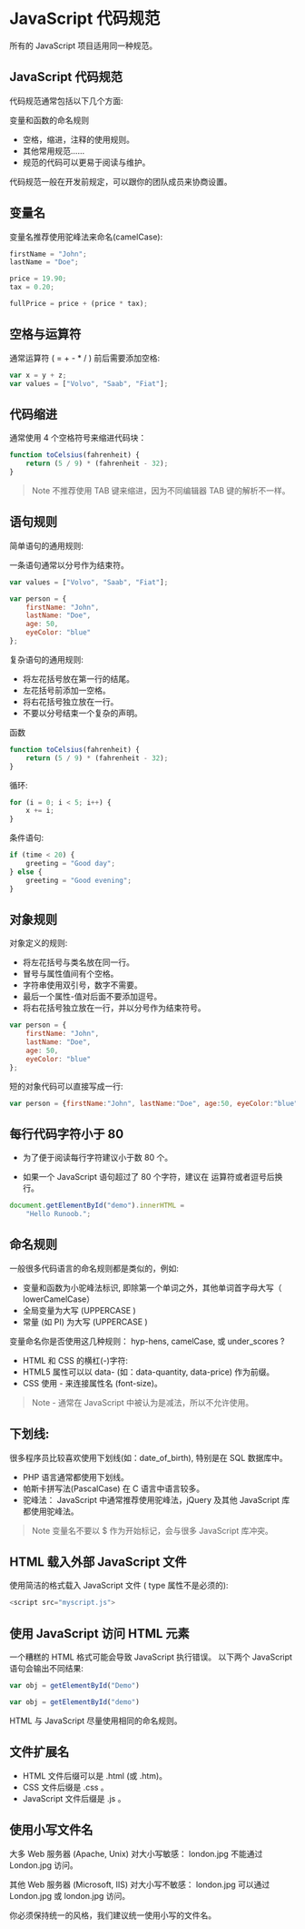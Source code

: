 # JavaScript 代码规范

所有的 JavaScript 项目适用同一种规范。

## JavaScript 代码规范
代码规范通常包括以下几个方面:

变量和函数的命名规则
- 空格，缩进，注释的使用规则。
- 其他常用规范……
- 规范的代码可以更易于阅读与维护。

代码规范一般在开发前规定，可以跟你的团队成员来协商设置。

## 变量名
变量名推荐使用驼峰法来命名(camelCase):
``` javascript
firstName = "John";
lastName = "Doe";

price = 19.90;
tax = 0.20;

fullPrice = price + (price * tax);
```

## 空格与运算符
通常运算符 ( = + - * / ) 前后需要添加空格:
```javascript
var x = y + z;
var values = ["Volvo", "Saab", "Fiat"];
```

## 代码缩进
通常使用 4 个空格符号来缩进代码块：

```javascript
function toCelsius(fahrenheit) {
    return (5 / 9) * (fahrenheit - 32);
}
```
> Note	不推荐使用 TAB 键来缩进，因为不同编辑器 TAB 键的解析不一样。
  
## 语句规则
简单语句的通用规则:

一条语句通常以分号作为结束符。
```javascript
var values = ["Volvo", "Saab", "Fiat"];

var person = {
    firstName: "John",
    lastName: "Doe",
    age: 50,
    eyeColor: "blue"
};
```
复杂语句的通用规则:

- 将左花括号放在第一行的结尾。
- 左花括号前添加一空格。
- 将右花括号独立放在一行。
- 不要以分号结束一个复杂的声明。  
  
函数
```javascript
function toCelsius(fahrenheit) {
    return (5 / 9) * (fahrenheit - 32);
}
```

循环:
```javascript
for (i = 0; i < 5; i++) {
    x += i;
}
```
条件语句:
```javascript
if (time < 20) {
    greeting = "Good day";
} else {
    greeting = "Good evening";
}
```
## 对象规则
对象定义的规则:
- 将左花括号与类名放在同一行。
- 冒号与属性值间有个空格。
- 字符串使用双引号，数字不需要。
- 最后一个属性-值对后面不要添加逗号。
- 将右花括号独立放在一行，并以分号作为结束符号。
  
```javascript
var person = {
    firstName: "John",
    lastName: "Doe",
    age: 50,
    eyeColor: "blue"
};
```
短的对象代码可以直接写成一行:

```javascript
var person = {firstName:"John", lastName:"Doe", age:50, eyeColor:"blue"};
```
## 每行代码字符小于 80
- 为了便于阅读每行字符建议小于数 80 个。

- 如果一个 JavaScript 语句超过了 80 个字符，建议在 运算符或者逗号后换行。

```javascript
document.getElementById("demo").innerHTML =
    "Hello Runoob.";
```

## 命名规则
一般很多代码语言的命名规则都是类似的，例如:
- 变量和函数为小驼峰法标识, 即除第一个单词之外，其他单词首字母大写（ lowerCamelCase）
- 全局变量为大写 (UPPERCASE )
- 常量 (如 PI) 为大写 (UPPERCASE )
  
变量命名你是否使用这几种规则： hyp-hens, camelCase, 或 under_scores ?
- HTML 和 CSS 的横杠(-)字符:
- HTML5 属性可以以 data- (如：data-quantity, data-price) 作为前缀。
- CSS 使用 - 来连接属性名 (font-size)。

> Note	- 通常在 JavaScript 中被认为是减法，所以不允许使用。
## 下划线:

很多程序员比较喜欢使用下划线(如：date_of_birth), 特别是在 SQL 数据库中。
- PHP 语言通常都使用下划线。
- 帕斯卡拼写法(PascalCase) 在 C 语言中语言较多。
- 驼峰法：
JavaScript 中通常推荐使用驼峰法，jQuery 及其他 JavaScript 库都使用驼峰法。

> Note	变量名不要以 $ 作为开始标记，会与很多 JavaScript 库冲突。

## HTML 载入外部 JavaScript 文件
使用简洁的格式载入 JavaScript 文件 ( type 属性不是必须的):
```javascript
<script src="myscript.js">
```

## 使用 JavaScript 访问 HTML 元素
一个糟糕的 HTML 格式可能会导致 JavaScript 执行错误。
以下两个 JavaScript 语句会输出不同结果:

```javascript
var obj = getElementById("Demo")

var obj = getElementById("demo")
```

HTML 与 JavaScript 尽量使用相同的命名规则。


## 文件扩展名
- HTML 文件后缀可以是 .html (或 .htm)。
- CSS 文件后缀是 .css 。
- JavaScript 文件后缀是 .js 。

## 使用小写文件名
大多 Web 服务器 (Apache, Unix) 对大小写敏感： london.jpg 不能通过 London.jpg 访问。

其他 Web 服务器 (Microsoft, IIS) 对大小写不敏感： london.jpg 可以通过 London.jpg 或 london.jpg 访问。

你必须保持统一的风格，我们建议统一使用小写的文件名。
